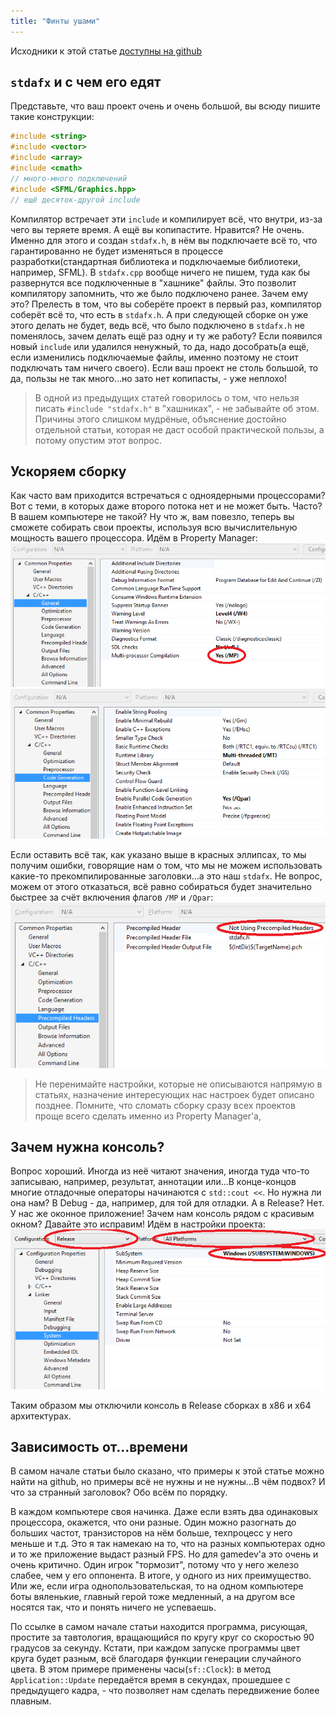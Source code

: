 ```yaml
---
title: "Финты ушами"
---
```


Исходники к этой статье [доступны на github](https://github.com/eligantRU/sfml-sample-doodlejump/tree/master/lyrics)

## `stdafx` и с чем его едят
Представьте, что ваш проект очень и очень большой, вы всюду пишите такие конструкции:
```cpp
#include <string>
#include <vector>
#include <array>
#include <cmath>
// много-много подключений
#include <SFML/Graphics.hpp>
// ещё десяток-другой include
```

Компилятор встречает эти `include` и компилирует всё, что внутри, из-за чего вы теряете время. А ещё вы копипастите. Нравится? Не очень.
Именно для этого и создан `stdafx.h`, в нём вы подключаете всё то, что гарантированно не будет изменяться в процессе разработки(стандартная библиотека и подключаемые библиотеки, например, SFML).
В `stdafx.cpp` вообще ничего не пишем, туда как бы развернутся все подключенные в "хашнике" файлы.
Это позволит компилятору запомнить, что же было подключено ранее. Зачем ему это? Прелесть в том, что вы соберёте проект в первый раз, компилятор соберёт всё то, что есть в `stdafx.h`. А при следующей сборке он уже этого делать не будет, ведь всё, что было подключено в `stdafx.h` не поменялось, зачем делать ещё раз одну и ту же работу? Если появился новый `include` или удалился ненужный, то да, надо дособрать(а ещё, если изменились подключаемые файлы, именно поэтому не стоит подключать там ничего своего). Если ваш проект не столь большой, то да, пользы не так много...но зато нет копипасты, - уже неплохо!
> В одной из предыдущих статей говорилось о том, что нельзя писать `#include "stdafx.h"` в "хашниках", - не забывайте об этом. Причины этого слишком мудрёные, объяснение достойно отдельной статьи, которая не даст особой практической пользы, а потому опустим этот вопрос.

## Ускоряем сборку
Как часто вам приходится встречаться с одноядерными процессорами? Вот с теми, в которых даже второго потока нет и не может быть. Часто? В вашем компьютере не такой? Ну что ж, вам повезло, теперь вы сможете собирать свои проекты, используя всю вычислительную мощность вашего процессора. Идём в Property Manager:
![скриншот](img/MP.png)
![скриншот](img/Qpar.png)

Если оставить всё так, как указано выше в красных эллипсах, то мы получим ошибки, говорящие нам о том, что мы не можем использовать какие-то прекомпилированные заголовки...а это наш `stdafx`. Не вопрос, можем от этого отказаться, всё равно собираться будет значительно быстрее за счёт включения флагов `/MP` и `/Qpar`:
![скриншот](img/PH.png)

> Не перенимайте настройки, которые не описываются напрямую в статьях, назначение интересующих нас настроек будет описано позднее. Помните, что сломать сборку сразу всех проектов проще всего сделать именно из Property Manager'а,

## Зачем нужна консоль?
Вопрос хороший. Иногда из неё читают значения, иногда туда что-то записываю, например, результат, аннотации или...В конце-концов многие отладочные операторы начинаются с `std::cout <<`. Но нужна ли она нам? В Debug - да, например, для той для отладки. А в Release? Нет. У нас же оконное приложение! Зачем нам консоль рядом с красивым окном? Давайте это исправим!
Идём в настройки проекта:
![скриншот](img/Subsystem.png)

Таким образом мы отключили консоль в Release сборках в x86 и x64 архитектурах.

## Зависимость от...времени
В самом начале статьи было сказано, что примеры к этой статье можно найти на github, но примеры всё не нужны и не нужны...В чём подвох? И что за странный заголовок? Обо всём по порядку.

В каждом компьютере своя начинка. Даже если взять два одинаковых процессора, окажется, что они разные. Один можно разогнать до больших частот, транзисторов на нём больше, техпроцесс у него меньше и т.д.
Это я так намекаю на то, что на разных компьютерах одно и то же приложение выдаст разный FPS. Но для gamedev'а это очень и очень критично. Один игрок "тормозит", потому что у него железо слабее, чем у его оппонента. В итоге, у одного из них преимущество. Или же, если игра однопользовательская, то на одном компьютере боты вяленькие, главный герой тоже медленный, а на другом все носятся так, что и понять ничего не успеваешь.

По ссылке в самом начале статьи находится программа, рисующая, простите за тавтология, вращающийся по кругу круг со скоростью 90 градусов за секунду. Кстати, при каждом запуске программы цвет круга будет разным, всё благодаря функции генерации случайного цвета.
В этом примере применены часы(`sf::Clock`): в метод `Application::Update` передаётся время в секундах, прошедшее с предыдущего кадра, - что позволяет нам сделать передвижение более плавным.

